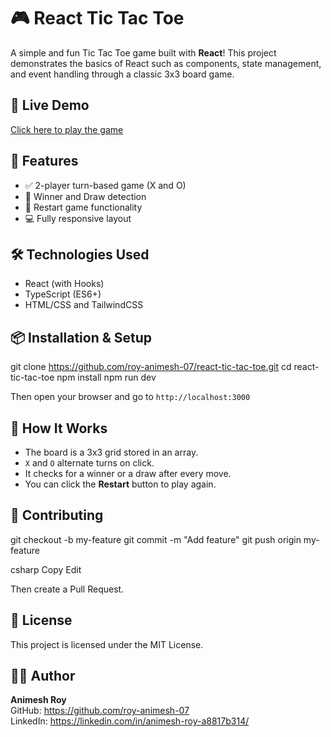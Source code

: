 # 🎮 React Tic Tac Toe

A simple and fun Tic Tac Toe game built with **React**! This project demonstrates the basics of React such as components, state management, and event handling through a classic 3x3 board game.

## 🚀 Live Demo

[Click here to play the game](https://tic-tac-toe-six-delta-18.vercel.app/)

## 🧩 Features

- ✅ 2-player turn-based game (X and O)
- 🧠 Winner and Draw detection
- 🔁 Restart game functionality
- 💻 Fully responsive layout

## 🛠️ Technologies Used

- React (with Hooks)
- TypeScript (ES6+)
- HTML/CSS and TailwindCSS

## 📦 Installation & Setup

git clone https://github.com/roy-animesh-07/react-tic-tac-toe.git
cd react-tic-tac-toe
npm install
npm run dev


Then open your browser and go to `http://localhost:3000`

## 🧠 How It Works

- The board is a 3x3 grid stored in an array.
- `X` and `O` alternate turns on click.
- It checks for a winner or a draw after every move.
- You can click the **Restart** button to play again.




## 🤝 Contributing

git checkout -b my-feature
git commit -m "Add feature"
git push origin my-feature

csharp
Copy
Edit

Then create a Pull Request.

## 📄 License

This project is licensed under the MIT License.

## 🙋‍♂️ Author

**Animesh Roy**  
GitHub: https://github.com/roy-animesh-07  
LinkedIn: https://linkedin.com/in/animesh-roy-a8817b314/
